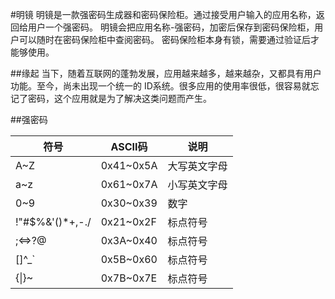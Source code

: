 #明镜
明镜是一款强密码生成器和密码保险柜。通过接受用户输入的应用名称，返回给用户一个强密码。
明镜会把应用名称-强密码，加密后保存到密码保险柜，用户可以随时在密码保险柜中查阅密码。
密码保险柜本身有锁，需要通过验证后才能够使用。

##缘起
当下，随着互联网的蓬勃发展，应用越来越多，越来越杂，又都具有用户功能。至今，尚未出现一个统一的
ID系统。很多应用的使用率很低，很容易就忘记了密码，这个应用就是为了解决这类问题而产生。

##强密码

| 符号 | ASCII码 | 说明 |
|------|---------|------|
|A~Z | 0x41~0x5A | 大写英文字母 |
|a~z | 0x61~0x7A | 小写英文字母 |
|0~9 | 0x30~0x39 | 数字 |
|!"#$%&'()*+,-./| 0x21~0x2F | 标点符号 |
|;<=>?@ | 0x3A~0x40 | 标点符号 |
|[\]^_` | 0x5B~0x60 | 标点符号 |
|{&#124;}~| 0x7B~0x7E | 标点符号 |
